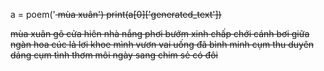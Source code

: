 a = poem('<s> mùa xuân')
print(a[0]['generated_text'])

<s> mùa xuân gõ cửa hiên nhà nắng phơi 
 bướm xinh chấp chới cánh bơi 
 giữa ngàn hoa cúc lả lơi khoe mình 
 vươn vai uống đã bình minh 
 cụm thu duyên dáng cụm tình thơm môi 
 ngày sang chim sẻ có đôi 
